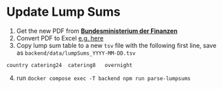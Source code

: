 # Update Lump Sums

1. Get the new PDF from [**Bundesministerium der Finanzen**](https://www.bundesfinanzministerium.de/Content/DE/Downloads/BMF_Schreiben/Steuerarten/Lohnsteuer/2023-11-21-steuerliche-behandlung-reisekosten-reisekostenverguetungen-2024.pdf)
2. Convert PDF to Excel [e.g. here](https://smallpdf.com/de/pdf-in-excel)
3. Copy lump sum table to a new `tsv` file with the following first line, save as `backend/data/lumpSums_YYYY-MM-DD.tsv`

```tsv
country	catering24	catering8	overnight
```

4. run `docker compose exec -T backend npm run parse-lumpsums`
